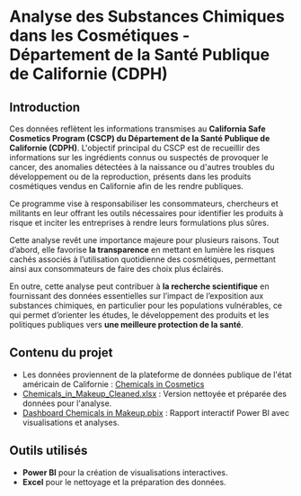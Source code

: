 # Analyse des Substances Chimiques dans les Cosmétiques - Département de la Santé Publique de Californie (CDPH)

<h2>Introduction</h2>

Ces données reflètent les informations transmises au **California Safe Cosmetics Program (CSCP) du Département de la Santé Publique de Californie (CDPH)**. L'objectif principal du CSCP est de recueillir des informations sur les ingrédients connus ou suspectés de provoquer le cancer, des anomalies détectées à la naissance ou d'autres troubles du développement ou de la reproduction, présents dans les produits cosmétiques vendus en Californie afin de les rendre publiques. 

Ce programme vise à responsabiliser les consommateurs, chercheurs et militants en leur offrant les outils nécessaires pour identifier les produits à risque et inciter les entreprises à rendre leurs formulations plus sûres.

Cette analyse revêt une importance majeure pour plusieurs raisons. Tout d’abord, elle favorise **la transparence** en mettant en lumière les risques cachés associés à l’utilisation quotidienne des cosmétiques, permettant ainsi aux consommateurs de faire des choix plus éclairés.

En outre, cette analyse peut contribuer à **la recherche scientifique** en fournissant des données essentielles sur l’impact de l’exposition aux substances chimiques, en particulier pour les populations vulnérables, ce qui permet d’orienter les études, le développement des produits et les politiques publiques vers **une meilleure protection de la santé**.


<h2> Contenu du projet</h2>

- Les données proviennent de la plateforme de données publique de l'état américain de Californie : [Chemicals in Cosmetics](https://catalog.data.gov/dataset/chemicals-in-cosmetics-d55bf)
- [Chemicals_in_Makeup_Cleaned.xlsx](https://github.com/KatiaG-data/Chemicals_in_makeup-Project/blob/main/Chemicals_in_Makeup_Cleaned.xlsx) :  Version nettoyée et préparée des données pour l'analyse.
- [Dashboard Chemicals in Makeup.pbix](https://github.com/KatiaG-data/Chemicals_in_makeup-Project/tree/main#:~:text=Dashboard%20Chemicals%20in%20Makeup.pbix) : Rapport interactif Power BI avec visualisations et analyses.


<h2> Outils utilisés</h2>

- **Power BI** pour la création de visualisations interactives.
- **Excel** pour le nettoyage et la préparation des données.

